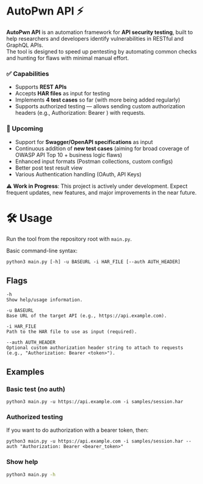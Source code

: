 # AutoPwn API ⚡

**AutoPwn API** is an automation framework for **API security testing**, built to help researchers and developers identify vulnerabilities in RESTful and GraphQL APIs.  
The tool is designed to speed up pentesting by automating common checks and hunting for flaws with minimal manual effort.

### ✅ Capabilities
- Supports **REST APIs**  
- Accepts **HAR files** as input for testing  
- Implements **4 test cases** so far (with more being added regularly)  
- Supports authorized testing — allows sending custom authorization headers (e.g., Authorization: Bearer <token>) with requests.

### 🚀 Upcoming
- Support for **Swagger/OpenAPI specifications** as input 
- Continuous addition of **new test cases** (aiming for broad coverage of OWASP API Top 10 + business logic flaws)  
- Enhanced input formats (Postman collections, custom configs)  
- Better post test result view
- Various Authentication handling (OAuth, API Keys)  

⚠️ **Work in Progress**: This project is actively under development. Expect frequent updates, new features, and major improvements in the near future.

# 🛠️ Usage

Run the tool from the repository root with `main.py`.

Basic command-line syntax:

```
python3 main.py [-h] -u BASEURL -i HAR_FILE [--auth AUTH_HEADER]
```

## Flags
```
-h
Show help/usage information.

-u BASEURL
Base URL of the target API (e.g., https://api.example.com).

-i HAR_FILE
Path to the HAR file to use as input (required).

--auth AUTH_HEADER
Optional custom authorization header string to attach to requests (e.g., "Authorization: Bearer <token>").
```
## Examples
### Basic test (no auth)
```
python3 main.py -u https://api.example.com -i samples/session.har
```

### Authorized testing
If you want to do  authorization with a bearer token, then:
```
python3 main.py -u https://api.example.com -i samples/session.har --auth "Authorization: Bearer <bearer_token>"
```

### Show help
```bash
python3 main.py -h
```

